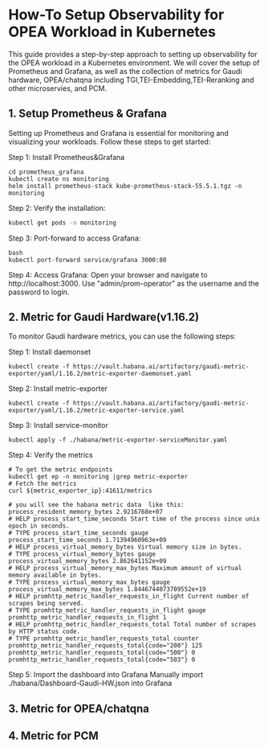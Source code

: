 
# How-To Setup Observability for OPEA Workload in Kubernetes
This guide provides a step-by-step approach to setting up observability for the OPEA workload in a Kubernetes environment. We will cover the setup of Prometheus and Grafana, as well as the collection of metrics for Gaudi hardware, OPEA/chatqna including TGI,TEI-Embedding,TEI-Reranking and other microservies, and PCM.

## 1. Setup Prometheus & Grafana
Setting up Prometheus and Grafana is essential for monitoring and visualizing your workloads. Follow these steps to get started:

Step 1: Install Prometheus&Grafana
```
cd prometheus_grafana
kubectl create ns monitoring
helm install prometheus-stack kube-prometheus-stack-55.5.1.tgz -n monitoring
```

Step 2: Verify the installation:
```bash
kubectl get pods -n monitoring 
```

Step 3: Port-forward to access Grafana:
```
bash
kubectl port-forward service/grafana 3000:80
```


Step 4: Access Grafana:
Open your browser and navigate to http://localhost:3000. Use "admin/prom-operator" as the username and the password to login.

## 2. Metric for Gaudi Hardware(v1.16.2)
To monitor Gaudi hardware metrics, you can use the following steps:

Step 1: Install daemonset
``` 
kubectl create -f https://vault.habana.ai/artifactory/gaudi-metric-exporter/yaml/1.16.2/metric-exporter-daemonset.yaml
```


Step 2: Install metric-exporter
```
kubectl create -f https://vault.habana.ai/artifactory/gaudi-metric-exporter/yaml/1.16.2/metric-exporter-service.yaml
```

Step 3: Install service-monitor
```
kubectl apply -f ./habana/metric-exporter-serviceMonitor.yaml
```
Step 4: Verify the metrics
```
# To get the metric endpoints
kubectl get ep -n monitoring |grep metric-exporter
# Fetch the metrics
curl ${metric_exporter_ip}:41611/metrics 

# you will see the habana metric data  like this:
process_resident_memory_bytes 2.9216768e+07
# HELP process_start_time_seconds Start time of the process since unix epoch in seconds.
# TYPE process_start_time_seconds gauge
process_start_time_seconds 1.71394960963e+09
# HELP process_virtual_memory_bytes Virtual memory size in bytes.
# TYPE process_virtual_memory_bytes gauge
process_virtual_memory_bytes 2.862641152e+09
# HELP process_virtual_memory_max_bytes Maximum amount of virtual memory available in bytes.
# TYPE process_virtual_memory_max_bytes gauge
process_virtual_memory_max_bytes 1.8446744073709552e+19
# HELP promhttp_metric_handler_requests_in_flight Current number of scrapes being served.
# TYPE promhttp_metric_handler_requests_in_flight gauge
promhttp_metric_handler_requests_in_flight 1
# HELP promhttp_metric_handler_requests_total Total number of scrapes by HTTP status code.
# TYPE promhttp_metric_handler_requests_total counter
promhttp_metric_handler_requests_total{code="200"} 125
promhttp_metric_handler_requests_total{code="500"} 0
promhttp_metric_handler_requests_total{code="503"} 0
```

Step 5: Import the dashboard into Grafana 
Manually import ./habana/Dashboard-Gaudi-HW.json into Grafana

## 3. Metric for OPEA/chatqna

## 4. Metric for PCM
